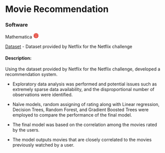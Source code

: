 

# Movie Recommendation

### Software 
Mathematica
[<img alt="Mathematica Logo" width="17px" src="images/Mathematica_Logo.svg.png" />](https://www.wolfram.com/mathematica/)

[Dataset](https://www.kaggle.com/datasets/netflix-inc/netflix-prize-data) - Dataset provided by Netflix for the Netflix challenge 

#### Description:

Using the dataset provided by Netflix for the Netflix challenge, developed a recommendation system.
 
* Exploratory data analysis was performed and potential issues such as extremely sparse data availability, and the disproportional number of observations were identified.

* Naïve models, random assigning of rating along with Linear regression, Decision Trees, Random Forest, and Gradient Boosted Trees were employed to compare the performance of the final model.

* The final model was based on the correlation among the movies rated by the users.

* The model outputs movies that are closely correlated to the movies previously watched by a user.
